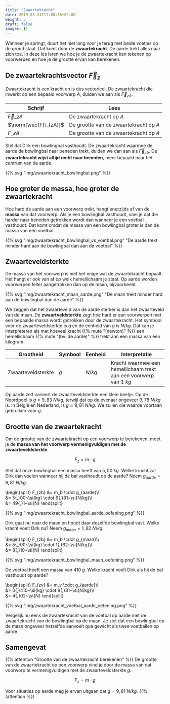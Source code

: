 ```yaml
---
title: "Zwaartekracht"
date: 2019-05-24T11:08:36+02:00
weight: 3
draft: false
images: []
---
```


Wanneer je springt, duurt het niet lang voor je terug met beide voetjes op de grond staat. Dat komt door de **zwaartekracht**. De aarde trekt alles naar zich toe. In deze les leren we hoe je de zwaartekracht kan tekenen op voorwerpen en hoe je de grootte ervan kan berekenen.

## De zwaartekrachtsvector $\vec{F}_z$
Zwaartekracht is een kracht en is dus [vectorieel](../krachtvector). De zwaartekracht die inwerkt op een bepaald voorwerp $A$, duiden we aan als $\vec{F}_{zA}$.

Schrijf | Lees
--------|------
$\vec{F}\_{zA}$ | De zwaartekracht op $A$
$\norm{\vec{F}\_{zA}}$ | De grootte van de zwaartekracht op $A$
$F\_{zA}$ | De grootte van de zwaartekracht op $A$

Stel dat Dirk een bowlingbal vasthoudt. De zwaartekracht waarmee de aarde de
bowlingbal naar beneden trekt, duiden we dan aan als $\vec{F}_{zb}$. De
**zwaartekracht wijst altijd recht naar beneden**, meer bepaald naar het
centrum van de aarde.

{{% svg "img/zwaartekracht_bowlingbal.png" %}}

## Hoe groter de massa, hoe groter de zwaartekracht
Hoe hard de aarde aan een voorwerp trekt, hangt enerzijds af van de **massa**
van dat voorwerp. Als je een bowlingbal vasthoudt, voel je dat die harder naar
beneden getrokken wordt dan wanneer je een voetbal vasthoudt. Dat komt omdat de
massa van een bowlingbal groter is dan de massa van een voetbal.

{{% svg "img/zwaartekracht_bowlingbal_vs_voetbal.png" "De aarde trekt minder hard aan de bowlingbal dan aan de voetbal" %}}

## Zwaarteveldsterkte
De massa van het voorwerp is niet het enige wat de zwaartekracht bepaalt. Het
hangt er ook van af op welk hemellichaam je staat. Op aarde worden voorwerpen
feller aangetrokken dan op de maan, bijvoorbeeld.

{{% svg "img/zwaartekracht_maan_aarde.png" "De maan trekt minder hard aan de bowlingbal dan de aarde" %}}

We zeggen dat het zwaarteveld van de aarde sterker is dan het zwaarteveld van
de maan. De **zwaartveldsterkte** zegt hoe hard er aan
voorwerpen met een bepaalde massa wordt getrokken door de zwaartekracht. Het
symbool voor de zwaarteveldsterkte is $g$ en de eenheid van $g$ is
$\si{N/kg}$. Dat kan je interpreteren als met hoeveel kracht
{{% mute "(newton)" %}} een hemellichaam {{% mute "(bv. de aarde)" %}} trekt
aan een massa van één kilogram.

Grootheid | Symbool | Eenheid | Interpretatie
----------|---------|---------|--------------
Zwaarteveldsterkte | $g$ | $\si{N/kg}$ | Kracht waarmee een hemellichaam trekt aan een voorwerp van $1~\si{kg}$

Op aarde zelf varieert de zwaarteveldsterkte een klein beetje. Op de Noordpool
is $g \approx 9{,}83~\si{N/kg}$, terwijl dat op de evenaar ongeveer
$9{,}78~\si{N/kg}$ is.
In België en Nederland, is $g \approx 9{,}81~\si{N/kg}$. We zullen die waarde
voortaan gebruiken voor $g$.

## Grootte van de zwaartekracht
Om de grootte van de zwaartekracht op een voorwerp te berekenen, moet je de
**massa van het voorwerp vermenigvuldigen met de zwaarteveldsterkte**.

$$F_{z} = m \cdot g$$

Stel dat onze bowlingbal een massa heeft van $5{,}00~\si{kg}$. Welke kracht zal
Dirk dan voelen wanneer hij de bal vasthoudt op de aarde? Neem
$g_{aarde}=9{,}81~\si{N/kg}$.

\begin{split}
    F\_{zb} &= m\_b \cdot g_{aarde}\\\\\
            &= 5{,}00~\si{kg} \cdot 9{,}81~\si{N/kg}\\\\\
            &= 49{,}1~\si{N}
\end{split}

{{% svg "img/zwaartekracht_bowlingbal_aarde_oefening.png" %}}

Dirk gaat nu naar de maan en houdt daar dezelfde bowlingbal vast. Welke kracht
voelt Dirk nu? Neem $g_{maan}=1{,}62~\si{N/kg}$.

\begin{split}
    F\_{zb} &= m\_b \cdot g_{maan}\\\\\
            &= 5{,}00~\si{kg} \cdot 1{,}62~\si{N/kg}\\\\\
            &= 8{,}10~\si{N}
\end{split}

{{% svg "img/zwaartekracht_bowlingbal_maan_oefening.png" %}}

De voetbal heeft een massa van $410~\si{g}$. Welke kracht voelt Dirk als hij de
bal vasthoudt op aarde?

\begin{split}
    F\_{zv} &= m\_v \cdot g_{aarde}\\\\\
            &= 0{,}410~\si{kg} \cdot 9{,}81~\si{N/kg}\\\\\
            &= 4{,}02~\si{N}
\end{split}

{{% svg "img/zwaartekracht_voetbal_aarde_oefening.png" %}}

Vergelijk nu eens de zwaartekracht van de voetbal op aarde met de zwaartekracht
van de bowlingbal op de maan. Je ziet dat een bowlingbal op de maan ongeveer
hetzelfde aanvoelt qua gewicht als twee voetballen op aarde.

## Samengevat
{{% attention "Grootte van de zwaartekracht berekenen" %}}
De grootte van de zwaartekracht op een voorwerp vind je door de massa van dat
voorwerp te vermenigvuldigen met de zwaarteveldsterkte $g$.

$$F_{z} = m \cdot g$$

Voor situaties op aarde mag je ervan uitgaan dat $g = 9{,}81~\si{N/kg}$.
{{% /attention %}}
